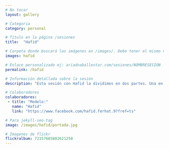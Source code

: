 ```yaml
---
# No tocar
layout: gallery

# Categoria
category: personal

# Título en la página /sesiones
title:  "Hafid"

# Carpeta donde buscará las imágenes en /images/. Debe tener el mismo nombre y sin espacios
images: hafid

# Enlace personalizado ej: ariadnaballestar.com/sesiones/NOMBRESESION
permalink: /hafid

# Información detallada sobre la sesión
description: "Esta sesión con Hafid la dividimos en dos partes. Una en el lugar donde suele ensayar y la otra, unas semanas más tarde, en un camino por el que suelo ir de vez en cuando. Ambas partes fueron genial, disfrutando de buena música, algo de picar y, sobre todo, muchas risas en buena compañía."

# Colaboradores
colaboradores:
 - title: "Modelo:"
   name: "Hafid"
   link: "https://www.facebook.com/hafid.ferhat.9?fref=ts"

# Para jekyll-seo-tag
image: /images/hafid/portada.jpg

# Imagenes de flickr
flickralbum: 72157685802621250
---
```

